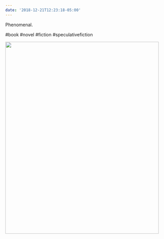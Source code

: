 ```yaml
---
date: '2018-12-21T12:23:18-05:00'
---
```

Phenomenal.

#book #novel #fiction #speculativefiction

<img src="uploads/2018/62b4f9e3f3.jpg" width="480" height="600" alt="" />
